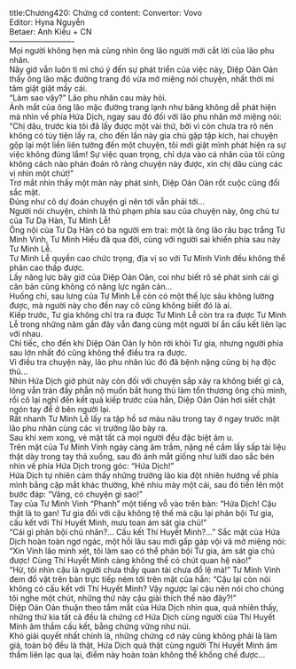 title:Chương420: Chứng cớ
content:
Convertor: Vovo<br>Editor: Hyna Nguyễn<br>Betaer: Anh Kiều + CN<br>————————-<br>Mọi người không hẹn mà cùng nhìn ông lão người mới cắt lời của lão phu nhân.<br>Nãy giờ vẫn luôn tỉ mỉ chú ý đến sự phát triển của việc này, Diệp Oản Oản thấy ông lão mặc đường trang đó vừa mở miệng nói chuyện, nhất thời mi tâm giật giật mấy cái.<br>“Làm sao vậy?” Lão phu nhân cau mày hỏi.<br>Ánh mắt của ông lão mặc đường trang lạnh như băng không dễ phát hiện mà nhìn về phía Hứa Dịch, ngay sau đó đối với lão phu nhân mở miệng nói: “Chị dâu, trước kia tôi đã lấy được một vài thứ, bởi vì còn chưa tra rõ nên không có tùy tiện lấy ra, cho đến lần này gia chủ gặp tập kích, hai chuyện gộp lại một liền liên tưởng đến một chuyện, tôi mới giật mình phát hiện ra sự việc không đúng lắm! Sự việc quan trọng, chỉ dựa vào cá nhân của tôi cũng không cách nào phán đoán rõ ràng chuyện này được, xin chị dâu cùng các vị nhìn một chút!”<br>Trơ mắt nhìn thấy một màn này phát sinh, Diệp Oản Oản rốt cuộc cũng đổi sắc mặt.<br>Đúng như cô dự đoán chuyện gì nên tới vẫn phải tới…<br>Người nói chuyện, chính là thủ phạm phía sau của chuyện này, ông chú tư của Tư Dạ Hàn, Tư Minh Lễ!<br>Ông nội của Tư Dạ Hàn có ba người em trai: một là ông lão râu bạc trắng Tư Minh Vinh, Tư Minh Hiếu đã qua đời, cùng với người sai khiến phía sau này Tư Minh Lễ.<br>Tư Minh Lễ quyền cao chức trọng, địa vị so với Tư Minh Vinh đều không thể phân cao thấp được.<br>Lấy năng lực bây giờ của Diệp Oản Oản, coi như biết rõ sẽ phát sinh cái gì căn bản cũng không có năng lực ngăn cản…<br>Huống chi, sau lưng của Tư Minh Lễ còn có một thế lực sâu không lường được, mà người này cho đến nay cô cũng không biết đó là ai.<br>Kiếp trước, Tư gia không chỉ tra ra được Tư Minh Lễ còn tra ra được Tư Minh Lễ trong những năm gần đây vẫn đang cùng một người bí ẩn cấu kết liên lạc với nhau.<br>Chỉ tiếc, cho đến khi Diệp Oản Oản ly hôn rời khỏi Tư gia, nhưng người phía sau lớn nhất đó cũng không thể điều tra ra được.<br>Vì điều tra chuyện này, lão phu nhân lúc đó đã bệnh nặng cũng bị hạ độc thủ…<br>Nhìn Hứa Dịch giờ phút này còn đối với chuyện sắp xảy ra không biết gì cả, lòng vẫn tràn đầy phẫn nộ muốn bắt hung thủ làm tổn thương ông chủ mình, rồi cô lại nghĩ đến kết quả kiếp trước của hắn, Diệp Oản Oản hơi siết chặt ngón tay để ở bên người lại.<br>Rất nhanh Tư Minh Lễ lấy ra tập hồ sơ màu nâu trong tay ở ngay trước mặt lão phu nhân cùng các vị trưởng lão bày ra.<br>Sau khi xem xong, vẻ mặt tất cả mọi người đều đặc biệt âm u.<br>Trên mặt của Tư Minh Vinh ngày càng âm trầm, nặng nề cầm lấy sấp tài liệu thật dày trong tay thả xuống, sau đó ánh mắt giống như lưỡi dao sắc bén nhìn về phía Hứa Dịch trong góc: “Hứa Dịch!”<br>Hứa Dịch tự nhiên cảm thấy những trưởng lão kia đột nhiên hướng về phía mình bằng cặp mắt khác thường, khẽ nhíu mày một cái, sau đó tiến lên một bước đáp: “Vâng, có chuyện gì sao!”<br>Tay của Tư Minh Vinh “Phanh” một tiếng vỗ vào trên bàn: “Hứa Dịch! Cậu thật là to gan! Tư gia đối với cậu không tệ thế mà cậu lại phản bội Tư gia, cấu kết với Thí Huyết Minh, mưu toan ám sát gia chủ!”<br>“Cái gì phản bội chủ nhân?… Cấu kết Thí Huyết Minh?…” Sắc mặt của Hứa Dịch hoàn toàn ngơ ngác, một hồi lâu sau mới gấp gáp vội vã mở miệng nói: “Xin Vinh lão minh xét, tôi làm sao có thể phản bội Tư gia, ám sát gia chủ được! Cùng Thí Huyết Minh càng không thể có chút quan hệ nào!”<br>“Hừ, tôi nhìn cậu là người chưa thấy quan tài chưa đổ lệ mà!” Tư Minh Vinh đem đồ vật trên bàn trực tiếp ném tới trên mặt của hắn: “Cậu lại còn nói không có cấu kết với Thí Huyết Minh? Vậy ngược lại cậu nên nói cho chúng tôi nghe một chút, những thứ này cậu giải thích thế nào đây?!”<br>Diệp Oản Oản thuận theo tầm mắt của Hứa Dịch nhìn qua, quả nhiên thấy, những thứ kia tất cả đều là chứng cớ Hứa Dịch cùng người của Thí Huyết Minh âm thầm cấu kết, bằng chứng vững như núi.<br>Khó giải quyết nhất chính là, những chứng cớ này cũng không phải là làm giả, toàn bộ đều là thật, Hứa Dịch quả thật cùng người Thí Huyết Minh âm thầm liên lạc qua lại, điểm này hoàn toàn không thể khống chế được…
